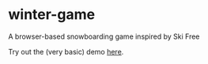 # winter-game
A browser-based snowboarding game inspired by Ski Free

Try out the (very basic) demo [here](http://wg.bhffc.com/).

